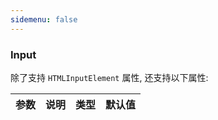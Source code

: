 ```yaml
---
sidemenu: false
---
```


### Input

除了支持 `HTMLInputElement` 属性, 还支持以下属性:

| 参数	|说明	|类型	|默认值
| --- | --- | --- | ---

